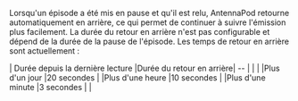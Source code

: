 Lorsqu'un épisode a été mis en pause et qu'il est relu, AntennaPod retourne
automatiquement en arrière, ce qui permet de continuer à suivre l'émission plus
facilement. La durée du retour en arrière n'est pas configurable et dépend de la
durée de la pause de l'épisode. Les temps de retour en arrière sont actuellement
:

| Durée depuis la dernière lecture |Durée du retour en arrière| -- | | | |Plus
d'un jour |20 secondes | |Plus d'une heure |10 secondes | |Plus d'une minute |3
secondes | |
